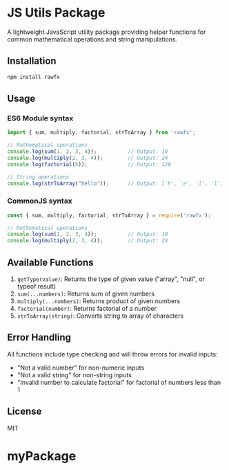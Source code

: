 # JS Utils Package

A lightweight JavaScript utility package providing helper functions for common mathematical operations and string manipulations.

## Installation

```bash
npm install rawfx
```

## Usage

### ES6 Module syntax

```javascript
import { sum, multiply, factorial, strToArray } from 'rawfx';

// Mathematical operations
console.log(sum(1, 2, 3, 4));          // Output: 10
console.log(multiply(2, 3, 4));        // Output: 24
console.log(factorial(5));             // Output: 120

// String operations
console.log(strToArray("hello"));      // Output: ['h', 'e', 'l', 'l', 'o']
```

### CommonJS syntax

```javascript
const { sum, multiply, factorial, strToArray } = require('rawfx');

// Mathematical operations
console.log(sum(1, 2, 3, 4));          // Output: 10
console.log(multiply(2, 3, 4));        // Output: 24
```

## Available Functions

1. `getType(value)`: Returns the type of given value ("array", "null", or typeof result)
2. `sum(...numbers)`: Returns sum of given numbers
3. `multiply(...numbers)`: Returns product of given numbers
4. `factorial(number)`: Returns factorial of a number
5. `strToArray(string)`: Converts string to array of characters

## Error Handling

All functions include type checking and will throw errors for invalid inputs:
- "Not a valid number" for non-numeric inputs
- "Not a valid string" for non-string inputs
- "Invalid number to calculate factorial" for factorial of numbers less than 1

## License

MIT
# myPackage
